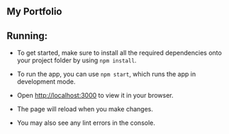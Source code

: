## My Portfolio


## Running:

* To get started, make sure to install all the required dependencies onto your project folder by using `npm install`. 

* To run the app, you can use `npm start`, which runs the app in development mode.

* Open [http://localhost:3000](http://localhost:3000) to view it in your browser.

* The page will reload when you make changes.

* You may also see any lint errors in the console.
